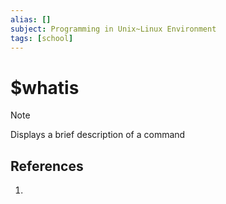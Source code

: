 ```yaml
---
alias: []
subject: Programming in Unix~Linux Environment
tags: [school]
---
```

# $whatis

>[!note]
> Displays a brief description of a command

## References
1. 